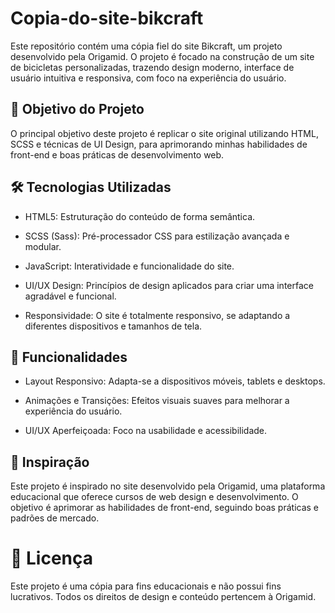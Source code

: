 # Copia-do-site-bikcraft
 Este repositório contém uma cópia fiel do site Bikcraft, um projeto desenvolvido pela Origamid. O projeto é focado na construção de um site de bicicletas personalizadas, trazendo design moderno, interface de usuário intuitiva e responsiva, com foco na experiência do usuário.

## 🎯 Objetivo do Projeto

O principal objetivo deste projeto é replicar o site original utilizando HTML, SCSS e técnicas de UI Design, para aprimorando minhas habilidades de front-end e boas práticas de desenvolvimento web.

## 🛠️ Tecnologias Utilizadas

* HTML5: Estruturação do conteúdo de forma semântica.

* SCSS (Sass): Pré-processador CSS para estilização avançada e modular.

* JavaScript: Interatividade e funcionalidade do site.

* UI/UX Design: Princípios de design aplicados para criar uma interface agradável e funcional.

* Responsividade: O site é totalmente responsivo, se adaptando a diferentes dispositivos e tamanhos de tela.

## 🚀 Funcionalidades
* Layout Responsivo: Adapta-se a dispositivos móveis, tablets e desktops.

* Animações e Transições: Efeitos visuais suaves para melhorar a experiência do usuário.

* UI/UX Aperfeiçoada: Foco na usabilidade e acessibilidade.

## 🌟 Inspiração

Este projeto é inspirado no site desenvolvido pela Origamid, uma plataforma educacional que oferece cursos de web design e desenvolvimento. O objetivo é aprimorar as habilidades de front-end, seguindo boas práticas e padrões de mercado.


# 📝 Licença
Este projeto é uma cópia para fins educacionais e não possui fins lucrativos. Todos os direitos de design e conteúdo pertencem à Origamid.